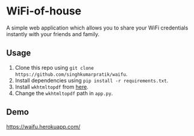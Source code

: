 # WiFi-of-house
A simple web application which allows you to share your WiFi credentials instantly with your friends and family.
## Usage
1. Clone this repo using `git clone https://github.com/singhkumarpratik/waifu`.
2. Install dependencies using `pip install -r requirements.txt`.
3. Install `wkhtmltopdf` from [here](https://wkhtmltopdf.org/).
4. Change the `wkhtmltopdf` path in `app.py`.
## Demo
https://waifu.herokuapp.com/
